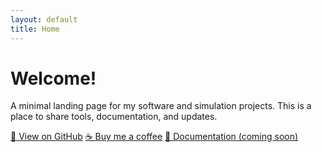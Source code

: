 ```yaml
---
layout: default
title: Home
---
```


# Welcome!

A minimal landing page for my software and simulation projects. This is a place to share tools, documentation, and updates.

<div class="links">
  <a href="https://github.com/DenisCzeskleba/WeldCraft" target="_blank">📁 View on GitHub</a>
  <a href="https://www.buymeacoffee.com/denisczeskleba" target="_blank">☕ Buy me a coffee</a>
  <a href="#docs">📖 Documentation (coming soon)</a>
</div>
